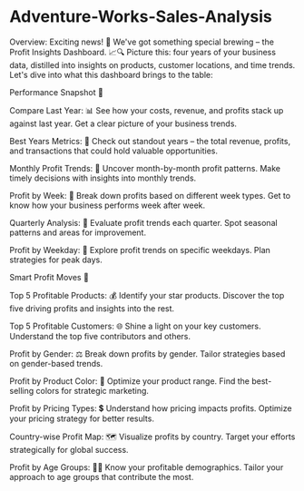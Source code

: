 # Adventure-Works-Sales-Analysis

Overview:
Exciting news! 🎉 We've got something special brewing – the Profit Insights Dashboard. 📈🔍 Picture this: four years of your business data, distilled into insights on products, customer locations, and time trends. Let's dive into what this dashboard brings to the table:

Performance Snapshot 🚀

Compare Last Year:
📊 See how your costs, revenue, and profits stack up against last year. Get a clear picture of your business trends.

Best Years Metrics:
🌟 Check out standout years – the total revenue, profits, and transactions that could hold valuable opportunities.

Monthly Profit Trends:
📅 Uncover month-by-month profit patterns. Make timely decisions with insights into monthly trends.

Profit by Week:
📆 Break down profits based on different week types. Get to know how your business performs week after week.

Quarterly Analysis:
🔄 Evaluate profit trends each quarter. Spot seasonal patterns and areas for improvement.

Profit by Weekday:
📆 Explore profit trends on specific weekdays. Plan strategies for peak days.

Smart Profit Moves 🎯

Top 5 Profitable Products:
💰 Identify your star products. Discover the top five driving profits and insights into the rest.

Top 5 Profitable Customers:
🌐 Shine a light on your key customers. Understand the top five contributors and others.

Profit by Gender:
⚖️ Break down profits by gender. Tailor strategies based on gender-based trends.

Profit by Product Color:
🌈 Optimize your product range. Find the best-selling colors for strategic marketing.

Profit by Pricing Types:
💲 Understand how pricing impacts profits. Optimize your pricing strategy for better results.

Country-wise Profit Map:
🗺️ Visualize profits by country. Target your efforts strategically for global success.

Profit by Age Groups:
👵👴 Know your profitable demographics. Tailor your approach to age groups that contribute the most.
